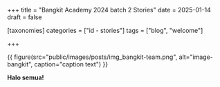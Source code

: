 +++
title = "Bangkit Academy 2024 batch 2 Stories"
date = 2025-01-14
draft = false

[taxonomies]
categories = ["id - stories"]
tags = ["blog", "welcome"]

+++

{{ figure(src="public/images/posts/img_bangkit-team.png", alt="image-bangkit", caption="caption text") }}


**Halo semua!**

